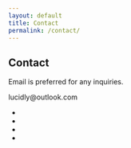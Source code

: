```yaml
---
layout: default
title: Contact
permalink: /contact/
---
```


<script>
$(document).ready(function() {
	$("nav ul li:nth-child(4)").addClass("active");
});
</script>

<div id="contact" class="section dark">
	<div class="wrapper">
		<h2>Contact</h2>
		<p>Email is preferred for any inquiries.</p>
		<p>lucidly@outlook.com</p>
		<span class="together">
			<p>
				<ul id="links">
				<li><a class="fa fa-twitter fa-fw fa-lg" href="https://twitter.com/lucidly"></a></li>
				<li><a class="fa fa-tumblr fa-fw fa-lg" href="http://dreamylucid.tumblr.com/"></a></li>
				<li><a class="fa fa-github fa-fw fa-lg" href="https://github.com/lucidly"></a></li>
				<li><a class="fa fa-behance-square fa-fw fa-lg" href="https://www.behance.net/lucidly"></a></li>
				</ul>
			</p>
		</span>
	</div>
</div>